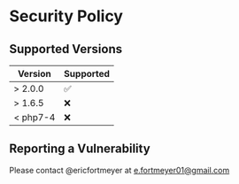 # Security Policy

## Supported Versions

| Version  | Supported          |
| -------- | ------------------ |
| > 2.0.0  | :white_check_mark: |
| > 1.6.5  | :x: |
| < php7-4 | :x:                |

## Reporting a Vulnerability

Please contact @ericfortmeyer at e.fortmeyer01@gmail.com
